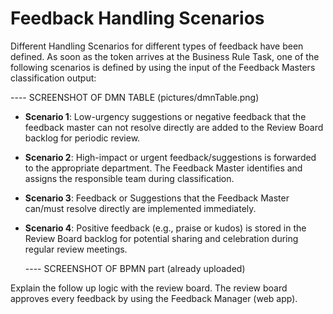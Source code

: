 # Feedback Handling Scenarios

Different Handling Scenarios for different types of feedback have been defined. As soon as the token arrives at the Business Rule Task, one of the following scenarios is defined by using the input of the Feedback Masters classification output:

  ---- SCREENSHOT OF DMN TABLE (pictures/dmnTable.png)

- **Scenario 1**: Low-urgency suggestions or negative feedback that the feedback master can not resolve directly are added to the Review Board backlog for periodic review.

- **Scenario 2**: High-impact or urgent feedback/suggestions is forwarded to the appropriate department. The Feedback Master identifies and assigns the responsible team during classification.

- **Scenario 3**: Feedback or Suggestions that the Feedback Master can/must resolve directly are implemented immediately. 

- **Scenario 4**: Positive feedback (e.g., praise or kudos) is stored in the Review Board backlog for potential sharing and celebration during regular review meetings.

  ---- SCREENSHOT OF BPMN part (already uploaded)


Explain the follow up logic with the review board. 
  The review board approves every feedback by using the Feedback Manager (web app). 


